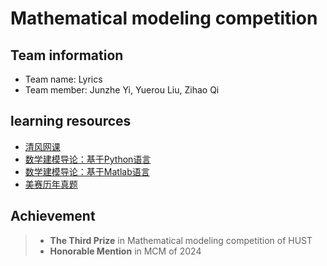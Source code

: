 # Mathematical modeling competition 
## Team information
+ Team name: Lyrics
+ Team member: Junzhe Yi, Yuerou Liu, Zihao Qi
## learning resources
+ [清风网课](https://www.youtube.com/watch?v=UqNScZGaAYE&list=PLvce_oy4ggsHzrmgBz8vwQqRmezDOzo1N&index=2)  
+ [数学建模导论：基于Python语言](https://www.bilibili.com/video/BV12W4y1C7Tr/?vd_source=952e0e5d73ea58ba77375554aca10128)  
+ [数学建模导论：基于Matlab语言](https://www.bilibili.com/video/BV1G3411u79Q/?vd_source=952e0e5d73ea58ba77375554aca10128)  
+ [美赛历年真题](https://www.contest.comap.com/undergraduate/contests/mcm/previous-contests.php)
## Achievement
> + **The Third Prize** in Mathematical modeling competition of HUST
> + **Honorable Mention** in MCM of 2024
